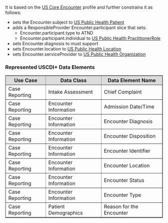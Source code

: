 It is based on the [US Core Encounter]({{site.data.fhir.ver.hl7fhiruscore}}/StructureDefinition-us-core-encounter.html) profile and further constrains it as follows:
* sets the Encounter.subject to [US Public Health Patient](StructureDefinition-us-ph-patient.html)
* adds a ResponsibleProvider Encounter.participant slice that sets:
    * Encounter.participant.type to ATND
    * Encounter.participant.individual to [US Public Health PractitionerRole]({{site.data.fhir.ver.hl7fhiruscore}}/StructureDefinition-us-core-practitionerrole.html)
* sets Encounter.diagnosis to must support
* sets Encounter.location to [US Public Health Location](StructureDefinition-us-ph-location.html)
* sets Encounter.serviceProvider to [US Public Health Organization](StructureDefinition-us-ph-organization.html)

### Represented USCDI+ Data Elements

<table border="1">
    <thead>
        <tr style="background-color:#DCDCDC">
            <th style="text-align: center; vertical-align: middle;">Use Case</th>
            <th style="text-align: center; vertical-align: middle;">Data Class</th>
            <th style="text-align: center; vertical-align: middle;">Data Element Name</th>
        </tr>
    </thead>
    <tbody>
        <tr>
            <td>Case Reporting</td>
            <td>Intake Assessment</td>
            <td>Chief Complaint</td>
        </tr>
        <tr>
            <td>Case Reporting</td>
            <td>Encounter Information</td>
            <td>Admission Date/Time</td>
        </tr>
        <tr>
            <td>Case Reporting</td>
            <td>Encounter Information</td>
            <td>Encounter Diagnosis</td>
        </tr>
        <tr>
            <td>Case Reporting</td>
            <td>Encounter Information</td>
            <td>Encounter Disposition</td>
        </tr>
        <tr>
            <td>Case Reporting</td>
            <td>Encounter Information</td>
            <td>Encounter Identifier</td>
        </tr>
        <tr>
            <td>Case Reporting</td>
            <td>Encounter Information</td>
            <td>Encounter Location</td>
        </tr>
        <tr>
            <td>Case Reporting</td>
            <td>Encounter Information</td>
            <td>Encounter Status</td>
        </tr>
        <tr>
            <td>Case Reporting</td>
            <td>Encounter Information</td>
            <td>Encounter Type</td>
        </tr>
        <tr>
            <td>Case Reporting</td>
            <td>Patient Demographics</td>
            <td>Reason for the Encounter</td>
        </tr>
    </tbody>
</table>